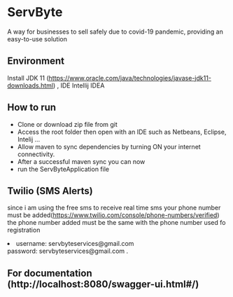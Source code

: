 # ServByte
A way for businesses to sell safely due to covid-19 pandemic, providing an easy-to-use solution

## Environment
Install JDK 11 (https://www.oracle.com/java/technologies/javase-jdk11-downloads.html)
, IDE Intellij IDEA

## How to run
<ul>
<li>Clone or download zip file from git</li>
<li>Access the root folder then open with an IDE such as Netbeans, Eclipse, Intelij ...</li>
<li>Allow maven to sync dependencies by turning ON your internet connectivity.</li>
<li>After a successful maven sync you can now </li>
<li>run the ServByteApplication file</li>
</ul>

## Twilio (SMS Alerts)
since i am using the free sms to receive real time sms 
your phone number must be added(https://www.twilio.com/console/phone-numbers/verified) the phone number added must be the same with the phone number used fo registration
<li>username: servbyteservices@gmail.com</li>
password: servbyteservices@gmail.com .<br>

## For documentation (http://localhost:8080/swagger-ui.html#/)




